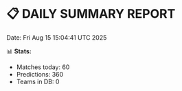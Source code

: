 📋 DAILY SUMMARY REPORT
======================
Date: Fri Aug 15 15:04:41 UTC 2025

📊 **Stats:**
- Matches today: 60
- Predictions: 360
- Teams in DB: 0

